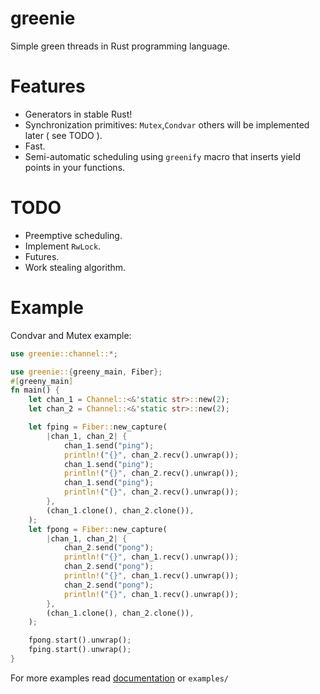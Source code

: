 # greenie
Simple green threads in Rust programming language.

# Features
- Generators in stable Rust!
- Synchronization primitives: `Mutex`,`Condvar` others will be implemented later ( see TODO ).
- Fast.
- Semi-automatic scheduling using `greenify` macro that inserts yield points in your functions.

# TODO
- Preemptive scheduling.
- Implement `RwLock`.
- Futures.
- Work stealing algorithm.


# Example
Condvar and Mutex example:
```rust
use greenie::channel::*;

use greenie::{greeny_main, Fiber};
#[greeny_main]
fn main() {
    let chan_1 = Channel::<&'static str>::new(2);
    let chan_2 = Channel::<&'static str>::new(2);

    let fping = Fiber::new_capture(
        |chan_1, chan_2| {
            chan_1.send("ping");
            println!("{}", chan_2.recv().unwrap());
            chan_1.send("ping");
            println!("{}", chan_2.recv().unwrap());
            chan_1.send("ping");
            println!("{}", chan_2.recv().unwrap());
        },
        (chan_1.clone(), chan_2.clone()),
    );
    let fpong = Fiber::new_capture(
        |chan_1, chan_2| {
            chan_2.send("pong");
            println!("{}", chan_1.recv().unwrap());
            chan_2.send("pong");
            println!("{}", chan_1.recv().unwrap());
            chan_2.send("pong");
            println!("{}", chan_1.recv().unwrap());
        },
        (chan_1.clone(), chan_2.clone()),
    );

    fpong.start().unwrap();
    fping.start().unwrap();
}
```
For more examples read [documentation](https://docs.rs/greenie/) or `examples/`
